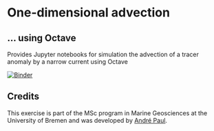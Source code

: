 # One-dimensional advection

## ... using Octave

Provides Jupyter notebooks for simulation the advection of a tracer anomaly by a narrow current using Octave

[![Binder](https://mybinder.org/badge_logo.svg)](https://mybinder.org/v2/gh/andre-paul/advection-1d-octave/main?filepath=index.ipynb)

## Credits

This exercise is part of the MSc program in Marine Geosciences at the University of Bremen and was developed by [André Paul](https://www.marum.de/en/andre-paul.html).
